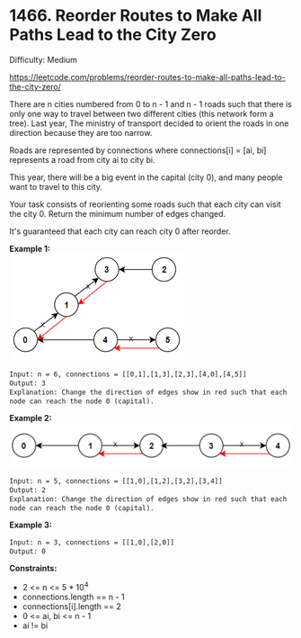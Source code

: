 # 1466. Reorder Routes to Make All Paths Lead to the City Zero

Difficulty: Medium

https://leetcode.com/problems/reorder-routes-to-make-all-paths-lead-to-the-city-zero/

There are n cities numbered from 0 to n - 1 and n - 1 roads such that there is only one way to travel between two different cities (this network form a tree). Last year, The ministry of transport decided to orient the roads in one direction because they are too narrow.

Roads are represented by connections where connections[i] = [ai, bi] represents a road from city ai to city bi.

This year, there will be a big event in the capital (city 0), and many people want to travel to this city.

Your task consists of reorienting some roads such that each city can visit the city 0. Return the minimum number of edges changed.

It's guaranteed that each city can reach city 0 after reorder.

**Example 1:**  
![ex1](ex1.png)
```
Input: n = 6, connections = [[0,1],[1,3],[2,3],[4,0],[4,5]]
Output: 3
Explanation: Change the direction of edges show in red such that each node can reach the node 0 (capital).
```

**Example 2:**  
![ex2](ex2.png)
```
Input: n = 5, connections = [[1,0],[1,2],[3,2],[3,4]]
Output: 2
Explanation: Change the direction of edges show in red such that each node can reach the node 0 (capital).
```

**Example 3:**
```
Input: n = 3, connections = [[1,0],[2,0]]
Output: 0
```

**Constraints:**

* 2 <= n <= 5 * 10<sup>4</sup>
* connections.length == n - 1
* connections[i].length == 2
* 0 <= ai, bi <= n - 1
* ai != bi
